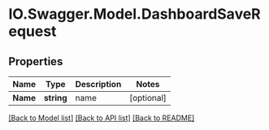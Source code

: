 # IO.Swagger.Model.DashboardSaveRequest
## Properties

Name | Type | Description | Notes
------------ | ------------- | ------------- | -------------
**Name** | **string** | name | [optional] 

[[Back to Model list]](../README.md#documentation-for-models) [[Back to API list]](../README.md#documentation-for-api-endpoints) [[Back to README]](../README.md)

